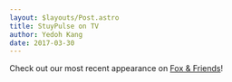 ```yaml
---
layout: $layouts/Post.astro
title: StuyPulse on TV
author: Yedoh Kang
date: 2017-03-30
---
```


Check out our most recent appearance on [Fox & Friends](https://video.foxnews.com/v/5373051492001/?#sp=show-clips)!
